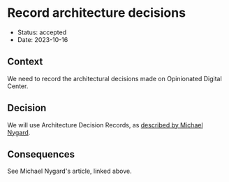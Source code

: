# Record architecture decisions

* Status: accepted
* Date: 2023-10-16

## Context

We need to record the architectural decisions made on Opinionated Digital Center.

## Decision

We will use Architecture Decision Records, as [described by Michael Nygard](http://thinkrelevance.com/blog/2011/11/15/documenting-architecture-decisions).

## Consequences

See Michael Nygard's article, linked above.
